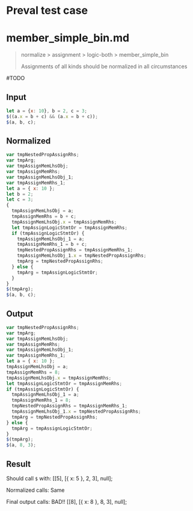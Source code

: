 # Preval test case

# member_simple_bin.md

> normalize > assignment > logic-both > member_simple_bin
>
> Assignments of all kinds should be normalized in all circumstances

#TODO

## Input

`````js filename=intro
let a = {x: 10}, b = 2, c = 3;
$((a.x = b + c) && (a.x = b + c));
$(a, b, c);
`````

## Normalized

`````js filename=intro
var tmpNestedPropAssignRhs;
var tmpArg;
var tmpAssignMemLhsObj;
var tmpAssignMemRhs;
var tmpAssignMemLhsObj_1;
var tmpAssignMemRhs_1;
let a = { x: 10 };
let b = 2;
let c = 3;
{
  tmpAssignMemLhsObj = a;
  tmpAssignMemRhs = b + c;
  tmpAssignMemLhsObj.x = tmpAssignMemRhs;
  let tmpAssignLogicStmtOr = tmpAssignMemRhs;
  if (tmpAssignLogicStmtOr) {
    tmpAssignMemLhsObj_1 = a;
    tmpAssignMemRhs_1 = b + c;
    tmpNestedPropAssignRhs = tmpAssignMemRhs_1;
    tmpAssignMemLhsObj_1.x = tmpNestedPropAssignRhs;
    tmpArg = tmpNestedPropAssignRhs;
  } else {
    tmpArg = tmpAssignLogicStmtOr;
  }
}
$(tmpArg);
$(a, b, c);
`````

## Output

`````js filename=intro
var tmpNestedPropAssignRhs;
var tmpArg;
var tmpAssignMemLhsObj;
var tmpAssignMemRhs;
var tmpAssignMemLhsObj_1;
var tmpAssignMemRhs_1;
let a = { x: 10 };
tmpAssignMemLhsObj = a;
tmpAssignMemRhs = 8;
tmpAssignMemLhsObj.x = tmpAssignMemRhs;
let tmpAssignLogicStmtOr = tmpAssignMemRhs;
if (tmpAssignLogicStmtOr) {
  tmpAssignMemLhsObj_1 = a;
  tmpAssignMemRhs_1 = 8;
  tmpNestedPropAssignRhs = tmpAssignMemRhs_1;
  tmpAssignMemLhsObj_1.x = tmpNestedPropAssignRhs;
  tmpArg = tmpNestedPropAssignRhs;
} else {
  tmpArg = tmpAssignLogicStmtOr;
}
$(tmpArg);
$(a, 8, 3);
`````

## Result

Should call `$` with:
[[5], [{ x: 5 }, 2, 3], null];

Normalized calls: Same

Final output calls: BAD!!
[[8], [{ x: 8 }, 8, 3], null];

